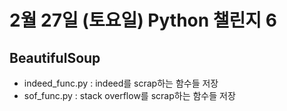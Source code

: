 # 2월 27일 (토요일) Python 챌린지 6

## BeautifulSoup
- indeed_func.py : indeed를 scrap하는 함수들 저장
- sof_func.py : stack overflow를 scrap하는 함수들 저장